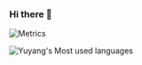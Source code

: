 ### Hi there 👋

![Metrics](https://metrics.lecoq.io/yywangvr?template=classic&config.timezone=Europe%2FParis)

![Yuyang's Most used languages](https://github-readme-stats.vercel.app/api/top-langs?username=yywangvr&show_icons=true&count_private=true&theme=gotham)

<!--
**yywangvr/yywangvr** is a ✨ _special_ ✨ repository because its `README.md` (this file) appears on your GitHub profile.

Here are some ideas to get you started:

- 🔭 I’m currently working on ...
- 🌱 I’m currently learning ...
- 👯 I’m looking to collaborate on ...
- 🤔 I’m looking for help with ...
- 💬 Ask me about ...
- 📫 How to reach me: ...
- 😄 Pronouns: ...
- ⚡ Fun fact: ...
-->
